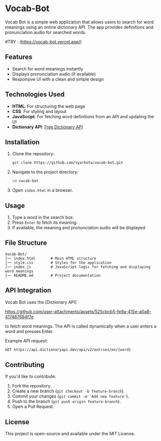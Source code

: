 # Vocab-Bot
Vocab Bot is a simple web application that allows users to search for word meanings using an online dictionary API. The app provides definitions and pronunciation audio for searched words.

#TRY : 
(https://vocab-bot.vercel.app/)

## Features
- Search for word meanings instantly
- Displays pronunciation audio (if available)
- Responsive UI with a clean and simple design

## Technologies Used
- **HTML**: For structuring the web page
- **CSS**: For styling and layout
- **JavaScript**: For fetching word definitions from an API and updating the UI
- **Dictionary API**: [Free Dictionary API](https://dictionaryapi.dev/)

## Installation
1. Clone the repository:
   ```sh
   git clone https://github.com/syarkota/vocab-bot.git
   ```
2. Navigate to the project directory:
   ```sh
   cd vocab-bot
   ```
3. Open `index.html` in a browser.

## Usage
1. Type a word in the search box.
2. Press `Enter` to fetch its meaning.
3. If available, the meaning and pronunciation audio will be displayed.

## File Structure
```
Vocab-Bot/
│── index.html       # Main HTML structure
│── style.css        # Styles for the application
│── index.js         # JavaScript logic for fetching and displaying word meanings
│── README.md        # Project documentation
```

## API Integration
Vocab Bot uses the [Dictionary API]

https://github.com/user-attachments/assets/525cbcb5-fe9a-415e-a0a8-417487684f7e

 to fetch word meanings. The API is called dynamically when a user enters a word and presses Enter.

Example API request:
```sh
GET https://api.dictionaryapi.dev/api/v2/entries/en/{word}
```

## Contributing
If you'd like to contribute:
1. Fork the repository.
2. Create a new branch (`git checkout -b feature-branch`).
3. Commit your changes (`git commit -m 'Add new feature'`).
4. Push to the branch (`git push origin feature-branch`).
5. Open a Pull Request.

## License
This project is open-source and available under the MIT License.



